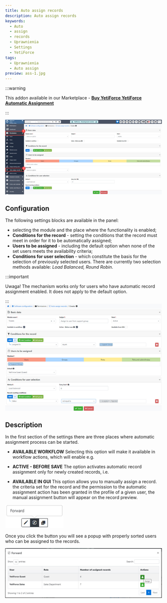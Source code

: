 ```yaml
---
title: Auto assign records
description: Auto assign records
keywords:
  - Auto
  - assign
  - records
  - Uprawnienia
  - Settings
  - YetiForce
tags:
  - Uprawnienia
  - Auto assign
preview: ass-1.jpg
---
```


:::warning

This addon available in our Marketplace - [**Buy YetiForce YetiForce Automatic Assignment**](https://yetiforce.com/en/yetiforce-automatic-assignment)

:::

![ass-1.jpg](ass-1.jpg)

## Configuration

The following settings blocks are available in the panel:

- selecting the module and the place where the functionality is enabled;
- **Conditions for the record** - setting the conditions that the record must meet in order for it to be automatically assigned;
- **Users to be assigned** - including the default option when none of the set users meets the availability criteria;
- **Conditions for user selection** - which constitute the basis for the selection of previously selected users. There are currently two selection methods available: _Load Balanced, Round Robin_.

:::important

Uwaga! The mechanism works only for users who have automatic record assignment enabled. It does not apply to the default option.

:::
![ass-2.jpg](ass-2.jpg)

## Description

In the first section of the settings there are three places where automatic assignment process can be started.

- **AVAILABLE WORKFLOW** Selecting this option will make it available in workflow actions, which will enable e.g.

- **ACTIVE - BEFORE SAVE** The option activates automatic record assignment only for newly created records, i.e.

- **AVAILABLE IN GUI** This option allows you to manually assign a record. the criteria set for the record and the permission to the automatic assignment action has been granted in the profile of a given user, the manual assignment button will appear on the record preview.

![ass-3.jpg](ass-3.jpg)

Once you click the button you will see a popup with properly sorted users who can be assigned to the records.

![ass-4.jpg](ass-4.jpg)
